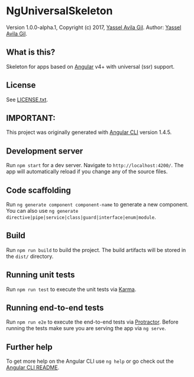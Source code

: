 NgUniversalSkeleton
=====

Version 1.0.0-alpha.1, Copyright (c) 2017, [Yassel Avila Gil](http://yasselavila.com).
Author: [Yassel Avila Gil](mailto:yassel.avila@gmail.com).

## What is this?

Skeleton for apps based on [Angular](http://angular.io/) v4+ with universal (ssr) support.

## License

See [LICENSE.txt](./LICENSE.txt).

## IMPORTANT:

This project was originally generated with [Angular CLI](https://github.com/angular/angular-cli) version 1.4.5.

## Development server

Run `npm start` for a dev server. Navigate to `http://localhost:4200/`. The app will automatically reload if you change any of the source files.

## Code scaffolding

Run `ng generate component component-name` to generate a new component. You can also use `ng generate directive|pipe|service|class|guard|interface|enum|module`.

## Build

Run `npm run build` to build the project. The build artifacts will be stored in the `dist/` directory.

## Running unit tests

Run `npm run test` to execute the unit tests via [Karma](https://karma-runner.github.io).

## Running end-to-end tests

Run `npm run e2e` to execute the end-to-end tests via [Protractor](http://www.protractortest.org/).
Before running the tests make sure you are serving the app via `ng serve`.

## Further help

To get more help on the Angular CLI use `ng help` or go check out the [Angular CLI README](https://github.com/angular/angular-cli/blob/master/README.md).
